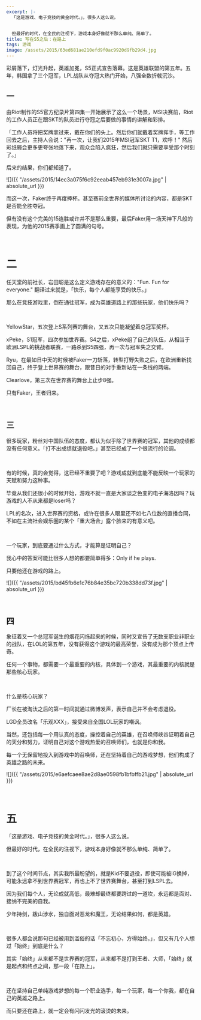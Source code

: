 ```yaml
---
excerpt: |-
  「这是游戏、电子竞技的黄金时代。」，很多人这么说。


  但最好的时代，在全民的注视下，游戏本身好像就不那么单纯、简单了。
title: 写在S5之后：在路上
tags: 游戏
image: /assets/2015/63ed681ae210efd9f0ac9920d9fb29d4.jpg
---
```


彩屑落下，灯光升起，英雄加冕，S5正式宣告落幕。这是英雄联盟的第五年。五年，韩国拿了三个冠军，LPL战队从夺冠大热门开始，八强全数折戟沉沙。

## 一

由Riot制作的S5官方纪录片第四集一开始展示了这么一个场景，MSI决赛前，Riot的工作人员正在跟SKT的队员进行夺冠之后要做的事情的讲解和彩排。

「工作人员将把奖牌拿过来，戴在你们的头上。然后你们就戴着奖牌挥手，等工作回去之后，主持人会说："再一次，让我们2015年MSI冠军SKT T1，欢呼！" 然后彩纸屑会更多更夸张地落下来，观众会陷入疯狂，然后我们就只需要享受那个时刻了。」

后来的结果，你们都知道了。

![]({{ "/assets/2015/14ec3a075f6c92eeab457eb931e3007a.jpg" | absolute_url }})

而这一次，Faker终于再度捧杯。甚至赛前全世界的媒体所讨论的内容，都是SKT是否能全胜夺冠。

但有没有这个完美的15连胜或许并不是那么重要，最后Faker用一场天神下凡般的表现，为他的2015赛季画上了圆满的句号。

<br>

# 二

任天堂的前社长，岩田聪是这么定义游戏存在的意义的："Fun. Fun for everyone." 翻译过来就是，「快乐，每个人都能享受的快乐。」

那么在竞技游戏里，倒在通往冠军，成为英雄道路上的那些玩家，他们快乐吗？

<br>

YellowStar，五次登上S系列赛的舞台，又五次只能凝望着总冠军奖杯。

xPeke，S1冠军，四次参加世界赛。S4之后，xPeke组了自己的队伍，从相当于欧洲LSPL的挑战者联赛，一路杀到S5四强，再一次与冠军失之交臂。

Ryu，在最如日中天的时候被Faker一刀斩落，转型打野失败之后，在欧洲重新找回自己，终于登上世界赛的舞台，跟昔日的对手重新站在一条线的两端。

Clearlove，第三次在世界赛的舞台上止步8强。

只有Faker，王者归来。

<br>

## 三

很多玩家，粉丝对中国队伍的态度，都认为似乎除了世界赛的冠军，其他的成绩都没有任何意义。「打不出成绩就退役吧。」甚至已经成了一个很流行的论调。

<br>

有的时候，真的会觉得，这已经不重要了吧？游戏成就到底能不能反映一个玩家的天赋和努力这种事。

毕竟从我们还很小的时候开始，游戏不就一直是大家谈之色变的电子海洛因吗？玩游戏的人不从来都是loser吗？

LPL的名次，进入世界赛的资格，或许在很多人眼里还不如七八位数的直播合同，不如在主流社会娱乐圈的某个「重大场合」露个脸来的有意义吧。

<br>

一个玩家，到底要通过什么方式，才能算是证明自己？

我心中的答案可能比很多人想的都要简单得多：Only if he plays.

只要他还在游戏的路上。

![]({{ "/assets/2015/bd45fb6e1c76b84e35bc720b338dd73f.jpg" | absolute_url }})

<br>

## 四

象征着又一个总冠军诞生的烟花闪烁起来的时候，同时又宣告了无数支职业非职业的战队，在LOL的第五年，没有获得这个游戏的最高荣誉，没有成为那个顶点上传奇。

任何一个事物，都需要一个最重要的内核，具体到一个游戏，其最重要的内核就是那些核心玩家。

<br>

什么是核心玩家？

厂长在被淘汰之后的第一时间就通过微博发声，表示自己并不会考虑退役。

LGD全员改名「乐观XXX」，接受来自全国LOL玩家的嘲讽。

当然，还包括每一个用认真的态度，操控着自己的英雄，在召唤师峡谷证明着自己的天分和努力，证明自己对这个游戏热爱的召唤师们，也就是你和我。

每一个无保留地投入到游戏中的召唤师，还在坚持着自己的游戏梦想，他们构成了英雄之路的未来。

![]({{ "/assets/2015/e6aefcaee8ae2d8ae0598fb1bfbffb21.jpg" | absolute_url }})

<br>

# 五

「这是游戏、电子竞技的黄金时代。」，很多人这么说。

但最好的时代，在全民的注视下，游戏本身好像就不那么单纯、简单了。

<br>

到了这个时间节点，其实我所最盼望的，就是Kid不要退役，即使可能被iG换掉，可能永远拿不到世界赛冠军，再也上不了世界赛舞台，甚至打到LSPL去。

因为我们每个人，无论成就高低，最难却最终都要跨过的一道坎，永远都是面对、接纳不完美的自我。

少年持剑，跋山涉水，独自面对恶龙和魔王，无论结果如何，都是英雄。

<br>

很多人都会说那句已经被用到滥俗的话「不忘初心，方得始终。」，但又有几个人想过「始终」到底是什么？

其实「始终」从来都不是世界赛的冠军，从来都不是打到王者、大师，「始终」就是起点和终点之间，那一段「在路上」。

<br>

还在坚持自己单纯游戏梦想的每一个职业选手，每一个玩家，每一个你我，都在自己的英雄之路上。

而只要还在路上，就一定会有闪闪发光的滚烫的未来。
